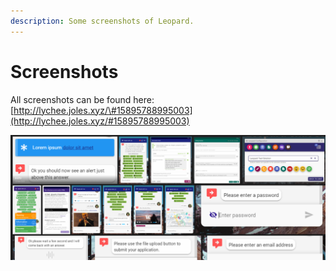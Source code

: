 ```yaml
---
description: Some screenshots of Leopard.
---
```


# Screenshots

All screenshots can be found here: [http://lychee.joles.xyz/\#15895788995003](http://lychee.joles.xyz/#15895788995003)

![](.gitbook/assets/overview.png)

